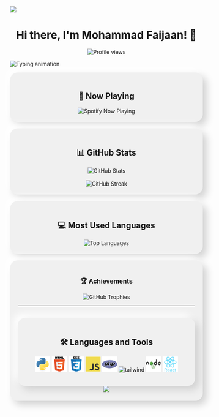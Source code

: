 <div align="max">
  <img src="https://capsule-render.vercel.app/api?type=waving&color=gradient&height=200&section=header&text=MOHAMMAAD-FAIJAAN&fontSize=60&fontAlignY=35&animation=twinkling&fontColor=gradient" />
</div>

<h1 align="center">Hi there, I'm Mohammad Faijaan! 👋</h1>

<p align="center">
  <img src="https://komarev.com/ghpvc/?username=MOHAMMAAD-FAIJAAN&label=Profile%20views&color=0e75b6&style=flat" alt="Profile views" />
</p>

![Typing animation](https://readme-typing-svg.herokuapp.com?font=Courier&size=24&color=fff&width=600&lines=I+love+exploring+code%2C+creating+small+tools%2C+and+testing+them+out.;My+tech+stack+includes+Python%2C+HTML%2C+CSS%2C+JavaScript%2C+PHP%2C+Tailwind+CSS%2C+Node.js%2C+and+React.)


<div align="center" style="background: #f0f0f0; border-radius: 20px; padding: 20px; box-shadow: 10px 10px 20px #d1d1d1, -10px -10px 20px #ffffff;">
  <h2>🎵 Now Playing</h2>
  <img src="https://novatorem.vercel.app/api/spotify" alt="Spotify Now Playing" width="350" />
</div>

<br>

<div align="center" style="background: #f0f0f0; border-radius: 20px; padding: 20px; box-shadow: 10px 10px 20px #d1d1d1, -10px -10px 20px #ffffff;">
  <h2>📊 GitHub Stats</h2>
  <img src="https://github-readme-stats.vercel.app/api?username=MOHAMMAAD-FAIJAAN&show_icons=true&theme=buefy" alt="GitHub Stats" />
  <br><br>
  <img src="https://github-readme-streak-stats.herokuapp.com/?user=MOHAMMAAD-FAIJAAN&theme=buefy" alt="GitHub Streak" />
</div>

<br>

<div align="center" style="background: #f0f0f0; border-radius: 20px; padding: 20px; box-shadow: 10px 10px 20px #d1d1d1, -10px -10px 20px #ffffff;">
  <h2>💻 Most Used Languages</h2>
  <img src="https://github-readme-stats.vercel.app/api/top-langs/?username=MOHAMMAAD-FAIJAAN&layout=compact&theme=buefy" alt="Top Languages" />
</div>

<br>

<div align="center" style="background: #f0f0f0; border-radius: 20px; padding: 20px; box-shadow: 10px 10px 20px #d1d1d1, -10px -10px 20px #ffffff;">


### 🏆 Achievements

<p align="center">
  <img src="https://github-profile-trophy.vercel.app/?username=MOHAMMAAD-FAIJAAN&theme=neomorphism" alt="GitHub Trophies" />
</p>

---

<br>

<div align="center" style="background: #f0f0f0; border-radius: 20px; padding: 20px; box-shadow: 10px 10px 20px #d1d1d1, -10px -10px 20px #ffffff;">
  <h2>🛠️ Languages and Tools</h2>
  <p align="center">
    <img src="https://raw.githubusercontent.com/devicons/devicon/master/icons/python/python-original.svg" alt="python" width="40" height="40"/>
    <img src="https://raw.githubusercontent.com/devicons/devicon/master/icons/html5/html5-original-wordmark.svg" alt="html5" width="40" height="40"/>
    <img src="https://raw.githubusercontent.com/devicons/devicon/master/icons/css3/css3-original-wordmark.svg" alt="css3" width="40" height="40"/>
    <img src="https://raw.githubusercontent.com/devicons/devicon/master/icons/javascript/javascript-original.svg" alt="javascript" width="40" height="40"/>
    <img src="https://raw.githubusercontent.com/devicons/devicon/master/icons/php/php-original.svg" alt="php" width="40" height="40"/>
    <img src="https://www.vectorlogo.zone/logos/tailwindcss/tailwindcss-icon.svg" alt="tailwind" width="40" height="40"/>
    <img src="https://raw.githubusercontent.com/devicons/devicon/master/icons/nodejs/nodejs-original-wordmark.svg" alt="nodejs" width="40" height="40"/>
    <img src="https://raw.githubusercontent.com/devicons/devicon/master/icons/react/react-original-wordmark.svg" alt="react" width="40" height="40"/>
  </p>
</div>

<div align="center">
  <img src="https://capsule-render.vercel.app/api?type=waving&color=gradient&height=100&section=footer" />
</div>
